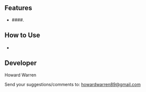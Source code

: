 ## Features

- ####.

## How to Use

- ####

## Developer

Howard Warren

Send your suggestions/comments to: howardwarren89@gmail.com


